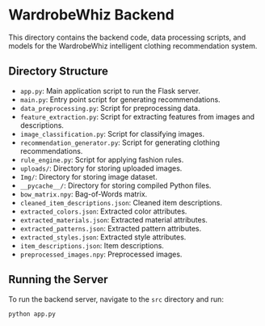 # WardrobeWhiz Backend

This directory contains the backend code, data processing scripts, and models for the WardrobeWhiz intelligent clothing recommendation system.

## Directory Structure

- `app.py`: Main application script to run the Flask server.
- `main.py`: Entry point script for generating recommendations.
- `data_preprocessing.py`: Script for preprocessing data.
- `feature_extraction.py`: Script for extracting features from images and descriptions.
- `image_classification.py`: Script for classifying images.
- `recommendation_generator.py`: Script for generating clothing recommendations.
- `rule_engine.py`: Script for applying fashion rules.
- `uploads/`: Directory for storing uploaded images.
- `Img/`: Directory for storing image dataset.
- `__pycache__/`: Directory for storing compiled Python files.
- `bow_matrix.npy`: Bag-of-Words matrix.
- `cleaned_item_descriptions.json`: Cleaned item descriptions.
- `extracted_colors.json`: Extracted color attributes.
- `extracted_materials.json`: Extracted material attributes.
- `extracted_patterns.json`: Extracted pattern attributes.
- `extracted_styles.json`: Extracted style attributes.
- `item_descriptions.json`: Item descriptions.
- `preprocessed_images.npy`: Preprocessed images.

## Running the Server

To run the backend server, navigate to the `src` directory and run:

```sh
python app.py
```
